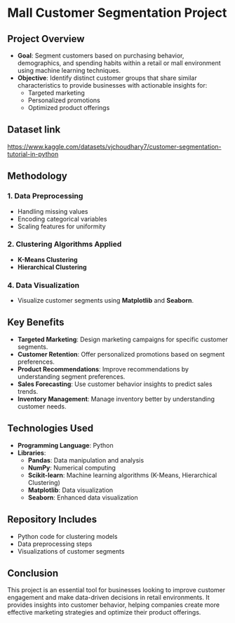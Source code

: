 # Mall Customer Segmentation Project

## Project Overview
- **Goal**: Segment customers based on purchasing behavior, demographics, and spending habits within a retail or mall environment using machine learning techniques.
- **Objective**: Identify distinct customer groups that share similar characteristics to provide businesses with actionable insights for:
  - Targeted marketing
  - Personalized promotions
  - Optimized product offerings
 
## Dataset link
https://www.kaggle.com/datasets/vjchoudhary7/customer-segmentation-tutorial-in-python

## Methodology

### 1. Data Preprocessing
- Handling missing values
- Encoding categorical variables
- Scaling features for uniformity

### 2. Clustering Algorithms Applied
- **K-Means Clustering**
- **Hierarchical Clustering**


### 4. Data Visualization
- Visualize customer segments using **Matplotlib** and **Seaborn**.

## Key Benefits
- **Targeted Marketing**: Design marketing campaigns for specific customer segments.
- **Customer Retention**: Offer personalized promotions based on segment preferences.
- **Product Recommendations**: Improve recommendations by understanding segment preferences.
- **Sales Forecasting**: Use customer behavior insights to predict sales trends.
- **Inventory Management**: Manage inventory better by understanding customer needs.

## Technologies Used
- **Programming Language**: Python
- **Libraries**:
  - **Pandas**: Data manipulation and analysis
  - **NumPy**: Numerical computing
  - **Scikit-learn**: Machine learning algorithms (K-Means, Hierarchical Clustering)
  - **Matplotlib**: Data visualization
  - **Seaborn**: Enhanced data visualization

## Repository Includes
- Python code for clustering models
- Data preprocessing steps
- Visualizations of customer segments


## Conclusion
This project is an essential tool for businesses looking to improve customer engagement and make data-driven decisions in retail environments. It provides insights into customer behavior, helping companies create more effective marketing strategies and optimize their product offerings.
